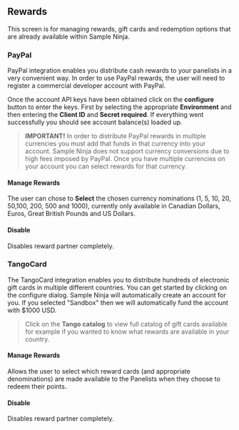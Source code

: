 ## Rewards

This screen is for managing rewards, gift cards and redemption options that are already available within Sample Ninja.

### PayPal

PayPal integration enables you distribute cash rewards to your panelists in a very convenient way. In order to use PayPal rewards, the user will need to register a commercial developer account with PayPal.

Once the account API keys have been obtained click on the **configure** button to enter the keys. First by selecting the appropriate **Environment** and then entering the **Client ID** and **Secret required**. If everything went successfully you should see account balance(s) loaded up.

> **IMPORTANT!** In order to distribute PayPal rewards in multiple currencies you must add that funds in that currency into your account. Sample Ninja does not support currency conversions due to high fees imposed by PayPal. Once you have multiple currencies on your account you can select rewards for that currency.

#### Manage Rewards

The user can chose to **Select** the chosen currency nominations (1, 5, 10, 20, 50,100, 200, 500 and 1000), currently only available in Canadian Dollars, Euros, Great British Pounds and US Dollars.

#### Disable

Disables reward partner completely.

### TangoCard

The TangoCard integration enables you to distribute hundreds of electronic gift cards in multiple different countries. You can get started by clicking on the configure dialog. Sample Ninja will automatically create an account for you. If you selected "Sandbox" then we will automatically fund the account with $1000 USD.

> Click on the **Tango catalog** to view full catalog of gift cards available for example if you wanted to know what rewards are available in your country.

#### Manage Rewards

Allows the user to select which reward cards (and appropriate denominations) are made available to the Panelists when they choose to redeem their points.

#### Disable

Disables reward partner completely.
